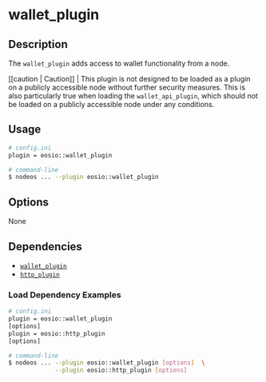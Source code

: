 # wallet_plugin

## Description

The `wallet_plugin` adds access to wallet functionality from a node.

[[caution | Caution]]
| This plugin is not designed to be loaded as a plugin on a publicly accessible node without further security measures. This is also particularly true when loading the `wallet_api_plugin`, which should not be loaded on a publicly accessible node under any conditions.

## Usage

```sh
# config.ini
plugin = eosio::wallet_plugin

# command-line
$ nodeos ... --plugin eosio::wallet_plugin
```

## Options

None

## Dependencies

* [`wallet_plugin`](../wallet_plugin/index.md)
* [`http_plugin`](../http_plugin/index.md)

### Load Dependency Examples

```sh
# config.ini
plugin = eosio::wallet_plugin
[options]
plugin = eosio::http_plugin
[options]

# command-line
$ nodeos ... --plugin eosio::wallet_plugin [options]  \
             --plugin eosio::http_plugin [options]
```
